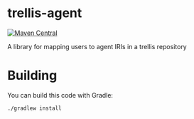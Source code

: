# trellis-agent

[![Maven Central](https://maven-badges.herokuapp.com/maven-central/org.trellisldp/trellis-agent/badge.svg)](https://maven-badges.herokuapp.com/maven-central/org.trellisldp/trellis-agent/)

A library for mapping users to agent IRIs in a trellis repository

# Building

You can build this code with Gradle:

    ./gradlew install

